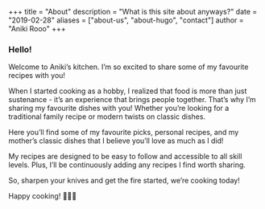 +++
title = "About"
description = "What is this site about anyways?"
date = "2019-02-28"
aliases = ["about-us", "about-hugo", "contact"]
author = "Aniki Rooo"
+++

### Hello!

Welcome to Aniki’s kitchen. I’m so excited to share some of my favourite recipes with you!

When I started cooking as a hobby, I realized that food is more than just sustenance - it’s an experience that brings people together. That’s why I’m sharing my favourite dishes with you! Whether you’re looking for a traditional family recipe or modern twists on classic dishes.

Here you’ll find some of my favourite picks, personal recipes, and my mother’s classic dishes that I believe you’ll love as much as I did!

My recipes are designed to be easy to follow and accessible to all skill levels. Plus, I’ll be continuously adding any recipes I find worth sharing.

So, sharpen your knives and get the fire started, we’re cooking today!

Happy cooking! 👨‍🍳🦘

